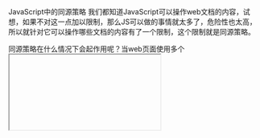 JavaScript中的同源策略
我们都知道JavaScript可以操作web文档的内容，试想，如果不对这一点加以限制，那么JS可以做的事情就太多了，危险性也太高，所以就针对它可以操作哪些文档的内容有了一个限制，这个限制就是同源策略。
 
同源策略在什么情况下会起作用呢？当web页面使用多个<iframe>元素或者打开其他浏览器窗口的时候，这一策略就会起作用。
 
同源策略的含义：脚本只能读取和所属文档来源相同的窗口和文档的属性。
这里就涉及到了一个浏览器如何判断两者是否同源已经如何判断脚本来源的问题。
 
注意一点：**脚本本身的来源并不作为判断是否同源的依据，而是将脚本所属文档的来源作为判断依据**。
    1. 判断脚本来源
        例如：文档A中通过script的src引用了一个外部脚本，这个脚本时google提供的，也是从google的主机上加载到文档A中的，那么这个脚本的所属文档是谁呢，答案是文档A。
    2. 判断是否同源
        理解了脚本来源，接着理解怎么判断是否同源：如果两个文档在协议、主机以及载入文档的URL端口这三点中有一点不同，就认为他们不同源。
同源策略固然在安全性上有了很大提高，但这种做法属于“宁可错杀三千，不可放过一个”。如果一个多域名站点需要在不同的子域之间共享属性，同源策略就会变得很烦人了。以下介绍三种实现“不严格的同源策略”的方法：
 
    1. 使用Document对象的domain属性
        默认情况下，属性domain存放的是载入文档的服务器的主机名。这一属性是可写的。
        如果两个窗口包含的脚本把domain设置为了相同的值，那么这两个窗口就不再受同源策略的约束，它们就可以相互读取对方的属性。
 
    2. 跨域资源共享（Cross-Origin Resource Sharing） 
        这种方法用新的“Origin：”请求头和新的响应头“Access-Control-Allow-Origin”来扩展HTTP。
    3. 跨文档消息（Cross-Document Messaging）
        允许来自一个文档的脚本可以传递文本消息到另一个文档里的脚本，不管来源是否相同。
        调用window对象的postMessage()方法，可以异步传递消息事件到窗口的文档里。这种方法仅仅是一种消息传递技术。